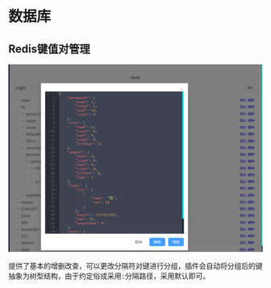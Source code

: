 # 数据库

## Redis键值对管理

![database](/docs/images/database/1.png)

提供了基本的增删改查，可以更改分隔符对键进行分组，插件会自动将分组后的键抽象为树型结构，由于约定俗成采用```:```分隔路径，采用默认即可。

